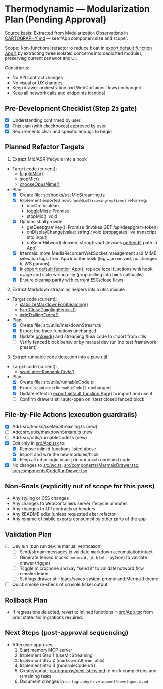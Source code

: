 # Thermodynamic — Modularization Plan (Pending Approval)

Source basis: Extracted from Modularization Observations in [CARTOGRAPHY.md](cartography/CARTOGRAPHY.md) — see “App component size and scope”.

Scope: Non-functional refactor to reduce bloat in [export default function App()](src/App.tsx:19) by extracting three isolated concerns into dedicated modules, preserving current behavior and UI.

Constraints:
- No API contract changes
- No visual or UX changes
- Keep drawer orchestration and WebContainer flows unchanged
- Keep all network calls and endpoints identical

## Pre-Development Checklist (Step 2a gate)
- [x] Understanding confirmed by user
- [x] This plan (with checkboxes) approved by user
- [x] Requirements clear and specific enough to begin

## Planned Refactor Targets

1) Extract Mic/ASR lifecycle into a hook
- Target code (current):
  - [toggleMic()](src/App.tsx:300)
  - [stopMic()](src/App.tsx:417)
  - [chooseOpusMime()](src/App.tsx:450)
- Plan:
  - [x] Create file: src/hooks/useMicStreaming.ts
  - [x] Implement exported hook: `useMicStreaming(options)` returning:
    - micOn: boolean
    - toggleMic(): Promise<void>
    - stopMic(): void
  - [x] Options shall provide:
    - getDeepgramKey(): Promise<string> (invokes GET /api/deepgram-token)
    - onDisplayChange(value: string): void (propagates live transcript into input)
    - onSendHotword(cleaned: string): void (invokes [onSend()](src/App.tsx:168) path in App)
  - [x] Internals: move MediaRecorder/WebSocket management and MIME selection logic from App into the hook (logic preserved, no changes to WS params)
  - [x] In [export default function App()](src/App.tsx:19), replace local functions with hook usage and state wiring only (prop drilling into hook callbacks)
  - [x] Ensure cleanup parity with current ESC/close flows

2) Extract Markdown streaming helpers into a utils module
- Target code (current):
  - [stabilizeMarkdownForStreaming()](src/App.tsx:684)
  - [hardCloseDanglingFences()](src/App.tsx:700)
  - [stripTrailingFence()](src/App.tsx:715)
- Plan:
  - [x] Create file: src/utils/markdownStream.ts
  - [x] Export the three functions unchanged
  - [x] Update [onSend()](src/App.tsx:168) and streaming flush code to import from utils
  - [ ] Verify fenced block behavior by manual dev run (no test framework present)

3) Extract runnable code detection into a pure util
- Target code (current):
  - [scanLatestRunnableCode()](src/App.tsx:725)
- Plan:
  - [x] Create file: src/utils/runnableCode.ts
  - [x] Export `scanLatestRunnableCode()` unchanged
  - [x] Update effect in [export default function App()](src/App.tsx:62) to import and use it
  - [ ] Confirm drawers still auto-open on latest closed fenced block

## File-by-File Actions (execution guardrails)

- [x] Add: src/hooks/useMicStreaming.ts (new)
- [ ] Add: src/utils/markdownStream.ts (new)
- [ ] Add: src/utils/runnableCode.ts (new)
- [x] Edit only in [src/App.tsx](src/App.tsx) to:
  - [x] Remove inlined functions listed above
  - [x] Import and wire the new modules/hook
  - [x] Keep all other logic intact; do not touch unrelated code
- [x] No changes to [src/wc.ts](src/wc.ts), [src/components/MermaidDrawer.tsx](src/components/MermaidDrawer.tsx), [src/components/CodeRunDrawer.tsx](src/components/CodeRunDrawer.tsx)

## Non-Goals (explicitly out of scope for this pass)
- Any styling or CSS changes
- Any changes to WebContainers server lifecycle or routes
- Any changes to API contracts or headers
- Any README edits (unless requested after refactor)
- Any rename of public exports consumed by other parts of the app

## Validation Plan
- [ ] Dev run (bun run dev) & manual verification:
  - [ ] Send/stream messages to validate markdown accumulation intact
  - [ ] Generate fenced blocks (```mermaid, ```js, ```html, ```python) to validate drawer triggers
  - [ ] Toggle microphone and say “send it” to validate hotword flow remains intact
  - [ ] Settings drawer still loads/saves system prompt and Mermaid theme
- [ ] Quick smoke re-check of console ticker output

## Rollback Plan
- If regressions detected, revert to inlined functions in [src/App.tsx](src/App.tsx) from prior state. No migrations required.

## Next Steps (post-approval sequencing)
- After user approves:
  1. Start memory MCP server
  2. Implement Step 1 (useMicStreaming)
  3. Implement Step 2 (markdownStream utils)
  4. Implement Step 3 (runnableCode util)
  5. Create/update [cartography/next-steps.md](cartography/next-steps.md) to mark completions and remaining tasks
  6. Document changes in `cartography/development/development.md`
